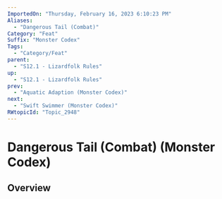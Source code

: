 ```yaml
---
ImportedOn: "Thursday, February 16, 2023 6:10:23 PM"
Aliases:
  - "Dangerous Tail (Combat)"
Category: "Feat"
Suffix: "Monster Codex"
Tags:
  - "Category/Feat"
parent:
  - "S12.1 - Lizardfolk Rules"
up:
  - "S12.1 - Lizardfolk Rules"
prev:
  - "Aquatic Adaption (Monster Codex)"
next:
  - "Swift Swimmer (Monster Codex)"
RWtopicId: "Topic_2948"
---
```

# Dangerous Tail (Combat) (Monster Codex)
## Overview
